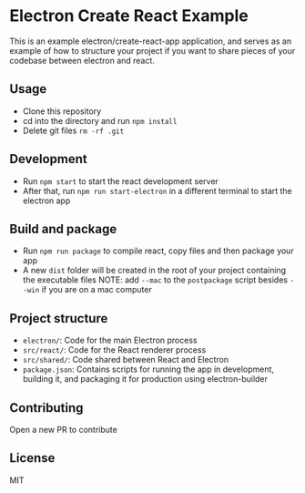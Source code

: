 # Electron Create React Example

This is an example electron/create-react-app application, and serves as an example of how to structure your project if you want to share pieces of your codebase between electron and react.

## Usage

- Clone this repository
- cd into the directory and run `npm install`
- Delete git files `rm -rf .git`

## Development

- Run `npm start` to start the react development server
- After that, run `npm run start-electron` in a different terminal to start the electron app

## Build and package

- Run `npm run package` to compile react, copy files and then package your app
- A new `dist` folder will be created in the root of your project containing the executable files
NOTE: add `--mac` to the `postpackage` script besides `--win` if you are on a mac computer

## Project structure

- `electron/`: Code for the main Electron process
- `src/react/`: Code for the React renderer process
- `src/shared/`: Code shared between React and Electron
- `package.json`: Contains scripts for running the app in development, building it, and packaging it for production using electron-builder

## Contributing

Open a new PR to contribute

## License

MIT